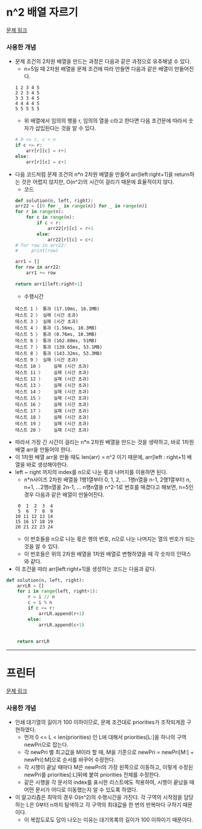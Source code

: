 # n^2 배열 자르기
[문제 링크](https://school.programmers.co.kr/learn/courses/30/lessons/87390)

### 사용한 개념
- 문제 조건의 2차원 배열을 만드는 과정은 다음과 같은 과정으로 유추해낼 수 있다.
    * n=5일 때 2차원 배열을 문제 조건에 따라 만들면 다음과 같은 배열이 만들어진다.
    ```
    1 2 3 4 5
    2 2 3 4 5
    3 3 3 4 5
    4 4 4 4 5
    5 5 5 5 5
    ```
    * 위 배열에서 임의의 행을 r, 임의의 열을 c라고 한다면 다음 조건문에 따라서 숫자가 삽입된다는 것을 알 수 있다.
    ```py
    # 0 <= r, c < n
    if c <= r:
        arr[r][c] = r+1
    else:
        arr[r][c] = c+1
    ```
- 다음 코드처럼 문제 조건의 n*n 2차원 배열을 만들어 arr[left:right+1]을 return하는 것은 어렵지 않지만, O(n^2)의 시간이 걸리기 때문에 효율적이지 않다.
    * 코드
    ```py
    def solution(n, left, right):
    arr22 = [[0 for _ in range(n)] for _ in range(n)]
    for r in range(n):
        for c in range(n):
            if c < r:
                arr22[r][c] = r+1
            else:
                arr22[r][c] = c+1
    # for row in arr22:
    #     print(row)
    
    arr1 = []
    for row in arr22:
        arr1 += row
        
    return arr1[left:right+1]
    ```
    * 수행시간
    ```
    테스트 1 〉	통과 (17.10ms, 16.1MB)
    테스트 2 〉	실패 (시간 초과)
    테스트 3 〉	실패 (시간 초과)
    테스트 4 〉	통과 (1.56ms, 10.3MB)
    테스트 5 〉	통과 (0.76ms, 10.3MB)
    테스트 6 〉	통과 (162.80ms, 51MB)
    테스트 7 〉	통과 (139.65ms, 53.1MB)
    테스트 8 〉	통과 (143.32ms, 53.3MB)
    테스트 9 〉	실패 (시간 초과)
    테스트 10 〉	실패 (시간 초과)
    테스트 11 〉	실패 (시간 초과)
    테스트 12 〉	실패 (시간 초과)
    테스트 13 〉	실패 (시간 초과)
    테스트 14 〉	실패 (시간 초과)
    테스트 15 〉	실패 (시간 초과)
    테스트 16 〉	실패 (시간 초과)
    테스트 17 〉	실패 (시간 초과)
    테스트 18 〉	실패 (시간 초과)
    테스트 19 〉	실패 (시간 초과)
    테스트 20 〉	실패 (시간 초과)
    ```
- 따라서 가장 긴 시간이 걸리는 n*n 2차원 배열을 만드는 것을 생략하고, 바로 1차원 배열 arr을 만들어야 한다.
- 이 1차원 배열 arr을 만들 때도 len(arr) = n^2 이기 때문에, arr[left : right+1] 배열을 바로 생성해야한다.
- left ~ right 까지의 index를 n으로 나눈 몫과 나머지를 이용하면 된다.
    * n*n사이즈 2차원 배열을 1행1열부터 0, 1, 2, ... 1행n열을 n-1, 2행1열부터 n, n+1, ...2행n열을 2n-1, ... n행n열을 n^2-1로 번호를 매겼다고 해보면, n=5인 경우 다음과 같은 배열이 만들어진다.
    ```
     0  1  2  3  4 
     5  6  7  8  9
    10 11 12 13 14 
    15 16 17 18 19 
    20 21 22 23 24
    ``` 
    * 이 번호들을 n으로 나눈 몫은 행의 번호, n으로 나눈 나머지는 열의 번호가 되는 것을 알 수 있다.
    * 이 번호들은 위의 2차원 배열을 1차원 배열로 변형하였을 때 각 숫자의 인덱스와 같다.
- 이 조건을 따라 arr[left:right+1]을 생성하는 코드는 다음과 같다.
```py
def solution(n, left, right):
    arrLR = []
    for i in range(left, right+1):
        r = i // n
        c = i % n
        if c <= r:
            arrLR.append(r+1)
        else:
            arrLR.append(c+1)
    
        
    return arrLR
```
---
       
# 프린터
[문제 링크](https://school.programmers.co.kr/learn/courses/30/lessons/42587)

### 사용한 개념
- 인쇄 대기열의 길이가 100 이하이므로, 문제 조건대로 priorities가 조작되게끔 구현하였다.
    - 먼저 0 <= L < len(priorities) 인 L에 대해서 priorities[L:]을 하나의 구역 newPri으로 잡는다.
    - 각 newPri 별 최고값을 M이라 할 때, M을 기준으로 newPri = newPri[M:] + newPri[:M]으로 순서를 바꾸어 수정한다. 
    - 각 시행이 끝날 때마다 M은 newPri의 가장 왼쪽으로 이동하고, 이렇게 수정된 newPri를 priorities[:L]뒤에 붙여 priorities 전체를 수정한다.
    - 같은 시행을 각 문서의 index를 표시한 리스트에도 적용하여, 시행이 끝났을 때 어떤 문서가 어디로 이동했는지 알 수 있도록 하였다.
- 이 알고리즘은 최악의 경우 O(n^2)의 수행시간을 가진다. 각 구역의 시작점을 담당하는 L은 0부터 n까지 탐색하고 각 구역의 최대값을 한 번의 반복마다 구하기 때문이다.
    * 이 복잡도로도 답이 나오는 이유는 대기목록의 길이가 100 이하이기 때문이다.